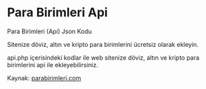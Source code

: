 <h1>Para Birimleri Api</h1>
<p>Para Birimleri (Api) Json Kodu</p>
<p>Sitenize döviz, altın ve kripto para birimlerini ücretsiz olarak ekleyin.</p>
<p>api.php içerisindeki kodlar ile web sitenize döviz, altın ve kripto para birimlerini api ile ekleyebilirsiniz.</p>

Kaynak: <a href="https://www.parabirimleri.com/" rel="dofollow">parabirimleri.com</a>
